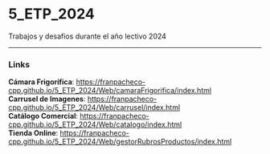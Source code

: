 # 5_ETP_2024
Trabajos y desafios durante el año lectivo 2024
***
### Links
**Cámara Frigorífica**: https://franpacheco-cpp.github.io/5_ETP_2024/Web/camaraFrigorifica/index.html </br>
**Carrusel de Imagenes**: https://franpacheco-cpp.github.io/5_ETP_2024/Web/carrusel/index.html </br>
**Catálogo Comercial**: https://franpacheco-cpp.github.io/5_ETP_2024/Web/catalogo/index.html </br>
**Tienda Online**: https://franpacheco-cpp.github.io/5_ETP_2024/Web/gestorRubrosProductos/index.html </br>
